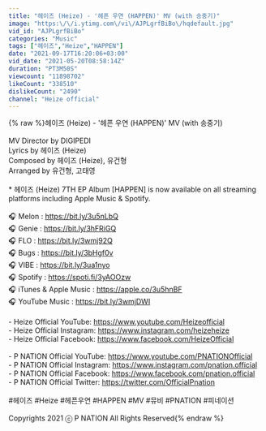```yaml
---
title: "헤이즈 (Heize) - '헤픈 우연 (HAPPEN)' MV (with 송중기)"
image: "https:\/\/i.ytimg.com\/vi\/AJPLgrfBiBo\/hqdefault.jpg"
vid_id: "AJPLgrfBiBo"
categories: "Music"
tags: ["헤이즈","Heize","HAPPEN"]
date: "2021-09-17T16:20:06+03:00"
vid_date: "2021-05-20T08:58:14Z"
duration: "PT3M50S"
viewcount: "11898702"
likeCount: "338510"
dislikeCount: "2490"
channel: "Heize official"
---
```

{% raw %}헤이즈 (Heize) - '헤픈 우연 (HAPPEN)' MV (with 송중기) <br /><br />MV Director by DIGIPEDI<br />Lyrics by 헤이즈 (Heize)<br />Composed by 헤이즈 (Heize), 유건형<br />Arranged by 유건형, 고태영<br /><br />* 헤이즈 (Heize) 7TH EP Album [HAPPEN] is now available on all streaming platforms including Apple Music &amp; Spotify. <br /><br />🎧 Melon : <a rel="nofollow" target="blank" href="https://bit.ly/3u5nLbQ">https://bit.ly/3u5nLbQ</a><br />🎧 Genie : <a rel="nofollow" target="blank" href="https://bit.ly/3hFRiGQ">https://bit.ly/3hFRiGQ</a><br />🎧 FLO : <a rel="nofollow" target="blank" href="https://bit.ly/3wmj92Q">https://bit.ly/3wmj92Q</a><br />🎧 Bugs : <a rel="nofollow" target="blank" href="https://bit.ly/3bHgf0v">https://bit.ly/3bHgf0v</a><br />🎧 VIBE : <a rel="nofollow" target="blank" href="https://bit.ly/3ua1nyo">https://bit.ly/3ua1nyo</a><br />🎧 Spotify : <a rel="nofollow" target="blank" href="https://spoti.fi/3yAOOzw">https://spoti.fi/3yAOOzw</a><br />🎧 iTunes &amp; Apple Music : <a rel="nofollow" target="blank" href="https://apple.co/3u5hnBF">https://apple.co/3u5hnBF</a><br />🎧 YouTube Music : <a rel="nofollow" target="blank" href="https://bit.ly/3wmjDWI">https://bit.ly/3wmjDWI</a><br /><br />- Heize Official YouTube: <a rel="nofollow" target="blank" href="https://www.youtube.com/Heizeofficial">https://www.youtube.com/Heizeofficial</a><br />- Heize Official Instagram: <a rel="nofollow" target="blank" href="https://www.instagram.com/heizeheize">https://www.instagram.com/heizeheize</a><br />- Heize Official Facebook: <a rel="nofollow" target="blank" href="https://www.facebook.com/HeizeOfficial">https://www.facebook.com/HeizeOfficial</a><br /><br />- P NATION Official YouTube: <a rel="nofollow" target="blank" href="https://www.youtube.com/PNATIONOfficial">https://www.youtube.com/PNATIONOfficial</a><br />- P NATION Official Instagram: <a rel="nofollow" target="blank" href="https://www.instagram.com/pnation.official">https://www.instagram.com/pnation.official</a><br />- P NATION Official Facebook: <a rel="nofollow" target="blank" href="https://www.facebook.com/pnation.official">https://www.facebook.com/pnation.official</a><br />- P NATION Official Twitter: <a rel="nofollow" target="blank" href="https://twitter.com/OfficialPnation">https://twitter.com/OfficialPnation</a>  <br /><br />#헤이즈 #Heize #헤픈우연 #HAPPEN #MV #뮤비 #PNATION #피네이션<br /><br />Copyrights 2021 ⓒ P NATION All Rights Reserved{% endraw %}
